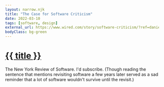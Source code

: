 ```yaml
---
layout: narrow.njk
title: "The Case for Software Criticism"
date: 2022-03-10
tags: [software, design]
external_url: https://www.wired.com/story/software-criticism/?ref=daniel.pizza
bodyClass: bg-green
---
```

<h1><a href="{{ external_url }}">{{ title }}</a></h1>

The New York Review of Software. I'd subscribe. (Though reading the sentence that mentions revisiting software a few years later served as a sad reminder that a lot of software wouldn't survive until the revisit.)
